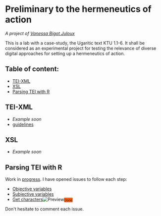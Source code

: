 # Preliminary to the hermeneutics of action
_A project of [Vanessa Bigot Juloux](http://vanessajuloux.xyz)_

This is a lab with a case-study, the Ugaritic text KTU 1.1-6. It shall be considered as an experimental project for testing the relevance of diverse digital approaches for setting up a hermeneutics of action.

## Table of content:
- [TEI-XML](#tei-xml)
- [XSL](#xsl)
- [Parsing TEI with R](#parsing-tei)


## <a name="tei-xml"></a>TEI-XML
- _Example soon_
- [guidelines](https://vbigot-juloux.github.io/hermeneutics-of-action/UserManual/out/webhelp/index.html#process.html)

## <a name="xsl"></a>XSL
- _Example soon_

## <a name="parsing-tei"></a>Parsing TEI with R
Work in [progress](https://github.com/vbigot-juloux/hermeneutics-of-action/projects/1?). I have opened issues to follow each step:
- [Objective variables](https://github.com/vbigot-juloux/hermeneutics-of-action/issues/1)
- [Subjective variables](https://github.com/vbigot-juloux/hermeneutics-of-action/issues/3)
- [Get characters](https://github.com/vbigot-juloux/hermeneutics-of-action/issues/2)![Preview](https://raw.githubusercontent.com/vbigot-juloux/project/master/image-path/done.png)<span style="height: 10px; padding: 0.15em; font-size: 10px; border-radius: 2px; background-color: #ff630f">Done</span>

Don't hesitate to comment each issue.
